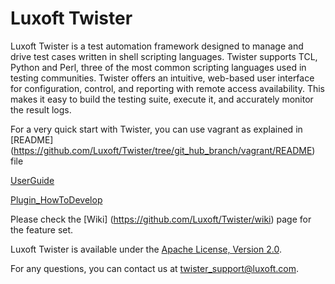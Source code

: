 Luxoft Twister
==============

Luxoft Twister is a test automation framework designed to manage and drive test cases written in shell scripting languages.
Twister supports TCL, Python and Perl, three of the most common scripting languages used in testing communities.
Twister offers an intuitive, web-based user interface for configuration, control, and reporting with remote access availability. 
This makes it easy to build the testing suite, execute it, and accurately monitor the result logs.

For a very quick start with Twister, you can use vagrant as explained in
[README] (https://github.com/Luxoft/Twister/tree/git_hub_branch/vagrant/README) file

[UserGuide](http://www.twistertesting.com/twister-user-guide)

[Plugin_HowToDevelop](http://www.twistertesting.com/twister-plugins-guide)

Please check the [Wiki] (https://github.com/Luxoft/Twister/wiki) page for the feature set.
  
Luxoft Twister is available under the [Apache License, Version 2.0](http://www.apache.org/licenses/LICENSE-2.0.html).
 
For any questions, you can contact us at twister_support@luxoft.com.

